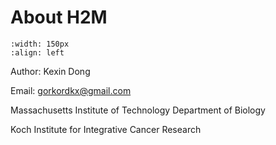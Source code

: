 # About H2M  

```{image} figures/h2m-logo-final.png  
:width: 150px
:align: left
```

Author: Kexin Dong

Email: gorkordkx@gmail.com

Massachusetts Institute of Technology Department of Biology

Koch Institute for Integrative Cancer Research